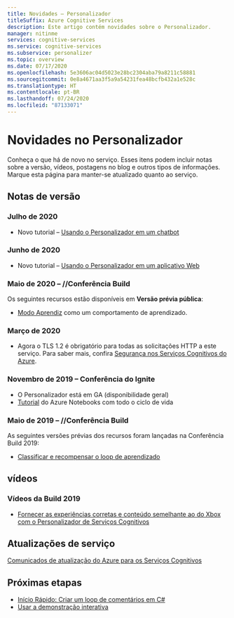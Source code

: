 ```yaml
---
title: Novidades – Personalizador
titleSuffix: Azure Cognitive Services
description: Este artigo contém novidades sobre o Personalizador.
manager: nitinme
services: cognitive-services
ms.service: cognitive-services
ms.subservice: personalizer
ms.topic: overview
ms.date: 07/17/2020
ms.openlocfilehash: 5e3606ac04d5023e28bc2304aba79a8211c58881
ms.sourcegitcommit: 0e8a4671aa3f5a9a54231fea48bcfb432a1e528c
ms.translationtype: HT
ms.contentlocale: pt-BR
ms.lasthandoff: 07/24/2020
ms.locfileid: "87133071"
---
```

# <a name="whats-new-in-personalizer"></a>Novidades no Personalizador

Conheça o que há de novo no serviço. Esses itens podem incluir notas sobre a versão, vídeos, postagens no blog e outros tipos de informações. Marque esta página para manter-se atualizado quanto ao serviço.

## <a name="release-notes"></a>Notas de versão

### <a name="july-2020"></a>Julho de 2020

* Novo tutorial – [Usando o Personalizador em um chatbot](tutorial-use-personalizer-chat-bot.md)

### <a name="june-2020"></a>Junho de 2020

* Novo tutorial – [Usando o Personalizador em um aplicativo Web](tutorial-use-personalizer-web-app.md)

### <a name="may-2020---build-conference"></a>Maio de 2020 – //Conferência Build

Os seguintes recursos estão disponíveis em **Versão prévia pública**:

 * [Modo Aprendiz](concept-apprentice-mode.md) como um comportamento de aprendizado.

### <a name="march-2020"></a>Março de 2020

* Agora o TLS 1.2 é obrigatório para todas as solicitações HTTP a este serviço. Para saber mais, confira [Segurança nos Serviços Cognitivos do Azure](../cognitive-services-security.md).

### <a name="november-2019---ignite-conference"></a>Novembro de 2019 – Conferência do Ignite

* O Personalizador está em GA (disponibilidade geral)
* [Tutorial](tutorial-use-azure-notebook-generate-loop-data.md) do Azure Notebooks com todo o ciclo de vida

### <a name="may-2019---build-conference"></a>Maio de 2019 – //Conferência Build

As seguintes versões prévias dos recursos foram lançadas na Conferência Build 2019:

* [Classificar e recompensar o loop de aprendizado](what-is-personalizer.md)

## <a name="videos"></a>vídeos

### <a name="2019-build-videos"></a>Vídeos da Build 2019

* [Fornecer as experiências corretas e conteúdo semelhante ao do Xbox com o Personalizador de Serviços Cognitivos](https://azure.microsoft.com/resources/videos/build-2019-deliver-the-right-experiences-and-content-with-cognitive-services-personalizer/)

## <a name="service-updates"></a>Atualizações de serviço

[Comunicados de atualização do Azure para os Serviços Cognitivos](https://azure.microsoft.com/updates/?product=cognitive-services)

## <a name="next-steps"></a>Próximas etapas

* [Início Rápido: Criar um loop de comentários em C#](csharp-quickstart-commandline-feedback-loop.md)
* [Usar a demonstração interativa](https://personalizationdemo.azurewebsites.net/)
